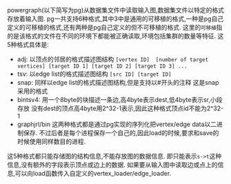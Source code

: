 


powergraph(以下简写为pg)从数据集文件中读取输入图,数据集文件以特定的格式存放着输入图.
pg一共支持6种格式,其中3中是通用的可移植的格式,一种是pg自己定义的可移植的格式,还有两种是pg自己定义的但不可移植的格式.
这里的`可移植`指的是该格式的文件在不同的环境下都能被正确读取,环境包括集群的数量等特征.
这5种格式具体是:

+ adj: 以顶点的邻居的格式描述图结构
`[vertex ID]  [number of target vertices] [target ID 1] [target ID 2] [target ID 3] ...`
+ tsv: 以edge list的格式描述图结构
`[src ID] [target ID] `
+ snap: 同样以edge list的格式描述图结构,但是支持以#开头的注释
这是snap采用的格式
+ bintsv4: 用一个8byte的块描述一条边,高4byte表示dest,低4byte表示sr,小段存放
没有dest的顶点高4byte用2^32-1表示,因此这种格式顶点id不能为2^32-1
+ graphjrl/bin
这两种格式都是通过pg实现的序列化把vertex/edge data以二进制保存.
不过后者是每个进程保存一个自己的,因此load的时候,要求和save的时候使用同样数目的进程.

这5种格式都只能存储图的结构信息,不能存放图的数据信息.
即只能表示`s->t`这种信息,没有额外的字段表示顶点或边上的数据.
如果要从输入图中读取边或点上的信息,可以向load函数传入自定义的vertex_loader/edge_loader.


